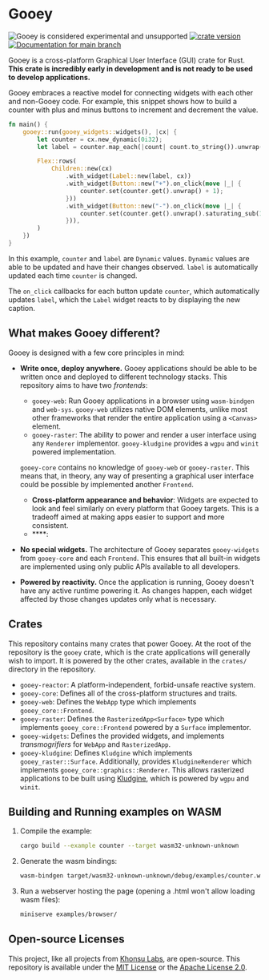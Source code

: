 # Gooey

![Gooey is considered experimental and unsupported](https://img.shields.io/badge/status-prototype-blueviolet)
[![crate version](https://img.shields.io/crates/v/gooey.svg)](https://crates.io/crates/gooey)
[![Documentation for `main` branch](https://img.shields.io/badge/docs-main-informational)](https://gooey.rs/main/gooey/)

Gooey is a cross-platform Graphical User Interface (GUI) crate for Rust. **This crate is
incredibly early in development and is not ready to be used to develop
applications.**

Gooey embraces a reactive model for connecting widgets with each other and
non-Gooey code. For example, this snippet shows how to build a counter with plus
and minus buttons to increment and decrement the value.

```rust
fn main() {
    gooey::run(gooey_widgets::widgets(), |cx| {
        let counter = cx.new_dynamic(0i32);
        let label = counter.map_each(|count| count.to_string()).unwrap();

        Flex::rows(
            Children::new(cx)
                .with_widget(Label::new(label, cx))
                .with_widget(Button::new("+").on_click(move |_| {
                    counter.set(counter.get().unwrap() + 1);
                }))
                .with_widget(Button::new("-").on_click(move |_| {
                    counter.set(counter.get().unwrap().saturating_sub(1));
                })),
        )
    })
}
```

In this example, `counter` and `label` are `Dynamic` values. `Dynamic` values
are able to be updated and have their changes observed. `label` is automatically
updated each time `counter` is changed.

The `on_click` callbacks for each button update `counter`, which automatically
updates `label`, which the `Label` widget reacts to by displaying the new
caption.

## What makes Gooey different?

Gooey is designed with a few core principles in mind:

- **Write once, deploy anywhere.** Gooey applications should be able to be
  written once and deployed to different technology stacks. This repository aims
  to have two *frontends*:

  - `gooey-web`: Run Gooey applications in a browser using `wasm-bindgen` and
    `web-sys`. `gooey-web` utilizes native DOM elements, unlike most other
    frameworks that render the entire application using a `<Canvas>` element.
  - `gooey-raster`: The ability to power and render a user interface using any
    `Renderer` implementor. `gooey-kludgine` provides a `wgpu` and `winit`
    powered implementation.

  `gooey-core` contains no knowledge of `gooey-web` or `gooey-raster`. This
  means that, in theory, any way of presenting a graphical user interface could
  be possible by implemented another `Frontend`.

  - **Cross-platform appearance and behavior**: Widgets are expected to look and
    feel similarly on every platform that Gooey targets. This is a tradeoff
    aimed at making apps easier to support and more consistent.
  - ****:

- **No special widgets.** The architecture of Gooey separates `gooey-widgets`
  from `gooey-core` and each `Frontend`. This ensures that all built-in widgets
  are implemented using only public APIs available to all developers.

- **Powered by reactivity.** Once the application is running, Gooey doesn't have
  any active runtime powering it. As changes happen, each widget affected by
  those changes updates only what is necessary.

## Crates

This repository contains many crates that power Gooey. At the root of the
repository is the `gooey` crate, which is the crate applications will generally
wish to import. It is powered by the other crates, available in the `crates/`
directory in the repository.

- `gooey-reactor`: A platform-independent, forbid-unsafe reactive system.
- `gooey-core`: Defines all of the cross-platform structures and traits.
- `gooey-web`: Defines the `WebApp` type which implements
  `gooey_core::Frontend`.
- `gooey-raster`: Defines the `RasterizedApp<Surface>` type which implements
  `gooey_core::Frontend` powered by a `Surface` implementor.
- `gooey-widgets`: Defines the provided widgets, and implements
  *transmogrifiers* for `WebApp` and `RasterizedApp`.
- `gooey-kludgine`: Defines `Kludgine` which implements `gooey_raster::Surface`.
  Additionally, provides `KludgineRenderer` which implements
  `gooey_core::graphics::Renderer`. This allows rasterized applications to be
  built using [Kludgine][kludgine], which is powered by `wgpu` and `winit`.

## Building and Running examples on WASM

1. Compile the example:

    ```sh
    cargo build --example counter --target wasm32-unknown-unknown
    ```

2. Generate the wasm bindings:

    ```sh
    wasm-bindgen target/wasm32-unknown-unknown/debug/examples/counter.wasm --target web --out-dir examples/browser/pkg/
    ```

3. Run a webserver hosting the page (opening a .html won't allow loading wasm files):

    ```sh
    miniserve examples/browser/
    ```

## Open-source Licenses

This project, like all projects from [Khonsu Labs](https://khonsulabs.com/), are
open-source. This repository is available under the [MIT License](./LICENSE-MIT)
or the [Apache License 2.0](./LICENSE-APACHE).

[kludgine]: https://github.com/khonsulabs/kludgine
